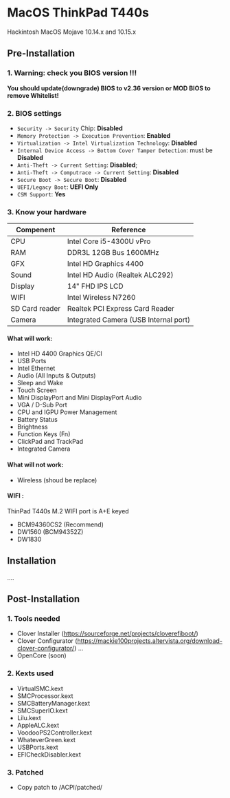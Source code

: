 # MacOS ThinkPad T440s
Hackintosh MacOS Mojave 10.14.x and 10.15.x

## Pre-Installation

### 1. Warning: check you BIOS version !!!

**You should update(downgrade) BIOS to v2.36 version or MOD BIOS to remove Whitelist!**

### 2. BIOS settings

- `Security -> Security` Chip: **Disabled**
- `Memory Protection -> Execution Prevention`: **Enabled**
- `Virtualization -> Intel Virtualization Technology`: **Disabled**
- `Internal Device Access -> Bottom Cover Tamper Detection`: must be **Disabled**
- `Anti-Theft -> Current Setting`: **Disabled**;
- `Anti-Theft -> Computrace -> Current Setting`: **Disabled**
- `Secure Boot -> Secure Boot`: **Disabled**
- `UEFI/Legacy Boot`: **UEFI Only**
- `CSM Support`: **Yes**

### 3. Know your hardware

|Compenent|Reference|
|---|---|
|CPU|Intel Core i5-4300U vPro|
|RAM|DDR3L 12GB Bus 1600MHz|
|GFX|Intel HD Graphics 4400|
|Sound|Intel HD Audio (Realtek ALC292)|
|Display|14" FHD IPS LCD|
|WIFI|Intel Wireless N7260|
|SD Card reader|Realtek PCI Express Card Reader|
|Camera|Integrated Camera (USB Internal port)|

#### What will work:
- Intel HD 4400 Graphics QE/CI
- USB Ports
- Intel Ethernet
- Audio (All Inputs & Outputs)
- Sleep and Wake
- Touch Screen
- Mini DisplayPort and Mini DisplayPort Audio
- VGA / D-Sub Port
- CPU and IGPU Power Management
- Battery Status
- Brightness
- Function Keys (Fn)
- ClickPad and TrackPad
- Integrated Camera

#### What will not work:
- Wireless (shoud be replace)

#### WIFI :
ThinPad T440s M.2 WIFI port is A+E keyed
- BCM94360CS2 (Recommend)
- DW1560 (BCM94352Z)
- DW1830

## Installation

....

## Post-Installation

### 1. Tools needed

- Clover Installer (https://sourceforge.net/projects/cloverefiboot/)
- Clover Configurator (https://mackie100projects.altervista.org/download-clover-configurator/)
...
- OpenCore (soon)

### 2. Kexts used
- VirtualSMC.kext
- SMCProcessor.kext
- SMCBatteryManager.kext
- SMCSuperIO.kext
- Lilu.kext
- AppleALC.kext
- VoodooPS2Controller.kext
- WhateverGreen.kext
- USBPorts.kext
- EFICheckDisabler.kext

### 3. Patched
- Copy patch to /ACPI/patched/

